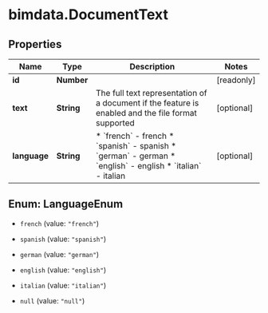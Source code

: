 # bimdata.DocumentText

## Properties

Name | Type | Description | Notes
------------ | ------------- | ------------- | -------------
**id** | **Number** |  | [readonly] 
**text** | **String** | The full text representation of a document if the feature is enabled and the file format supported | [optional] 
**language** | **String** | * &#x60;french&#x60; - french * &#x60;spanish&#x60; - spanish * &#x60;german&#x60; - german * &#x60;english&#x60; - english * &#x60;italian&#x60; - italian | [optional] 



## Enum: LanguageEnum


* `french` (value: `"french"`)

* `spanish` (value: `"spanish"`)

* `german` (value: `"german"`)

* `english` (value: `"english"`)

* `italian` (value: `"italian"`)

* `null` (value: `"null"`)




